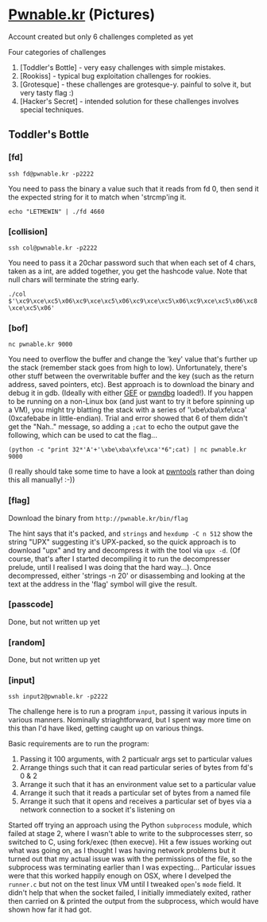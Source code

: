 # [Pwnable.kr](http://pwnable.kr/) (Pictures)  
Account created but only 6 challenges completed as yet

Four categories of challenges

1. [Toddler's Bottle]  -  very easy challenges with simple mistakes.
1. [Rookiss]  -  typical bug exploitation challenges for rookies.
1. [Grotesque]  -  these challenges are grotesque-y. painful to solve it, but very tasty flag :)
1. [Hacker's Secret]  -  intended solution for these challenges involves special techniques.

## Toddler's Bottle

### [fd]

`ssh fd@pwnable.kr -p2222`  

You need to pass the binary a value such that it reads from fd 0, then send it the expected string for it to match when 'strcmp'ing it.  

`echo "LETMEWIN" | ./fd 4660`

### [collision]

`ssh col@pwnable.kr -p2222`  

You need to pass it a 20char password such that when each set of 4 chars, taken as a int, are added together, you get the hashcode value.  Note that null chars will terminate the string early.

`./col $'\xc9\xce\xc5\x06\xc9\xce\xc5\x06\xc9\xce\xc5\x06\xc9\xce\xc5\x06\xc8\xce\xc5\x06'`

### [bof]

`nc pwnable.kr 9000`

You need to overflow the buffer and change the 'key' value that's further up the stack (remember stack goes from high to low). Unfortunately, there's other stuff between the overwritable buffer and the key (such as the return address, saved pointers, etc).  Best approach is to download the binary and debug it in gdb. (Ideally with either [GEF](http://gef.rtfd.io) or [pwndbg](http://pwndbg.com) loaded!).  If you happen to be running on a non-Linux box (and just want to try it before spinning up a VM), you might try blatting the stack with a series of '\xbe\xba\xfe\xca' (0xcafebabe in little-endian).  Trial and error showed that 6 of them didn't get the "Nah.." message, so adding a `;cat` to echo the output gave the following, which can be used to cat the flag...

`(python -c "print 32*'A'+'\xbe\xba\xfe\xca'*6";cat) | nc pwnable.kr 9000`  

(I really should take some time to have a look at [pwntools](http://pwntools.com) rather than doing this all manually! :-))

### [flag]

Download the binary from `http://pwnable.kr/bin/flag`

The hint says that it's packed, and `strings` and `hexdump -C n 512` show the string "UPX" suggesting it's UPX-packed, so the quick approach is to download "upx" and try and decompress it with the tool via `upx -d`.
(Of course, that's after I started decompiling it to run the decompresser prelude, until I realised I was doing that the hard way...).  Once decompressed, either 'strings -n 20' or disassembing and looking at the text at the address in the 'flag' symbol will give the result.

### [passcode]

Done, but not written up yet

### [random]

Done, but not written up yet

### [input]

`ssh input2@pwnable.kr -p2222`

The challenge here is to run a program `input`, passing it various inputs in various manners.  Nominally striaghtforward, but I spent way more time on this than I'd have liked, getting caught up on various things.

Basic requirements are to run the program:

1. Passing it 100 arguments, with 2 particualr args set to particular values
2. Arrange things such that it can read particular series of bytes from fd's 0 & 2
3. Arrange it such that it has an environment value set to a particular value
4. Arrange it such that it reads a particular set of bytes from a named file
5. Arrange it such that it opens and receives a particular set of byes via a network connection to a socket it's listening on

Started off trying an approach using the Python `subprocess` module, which failed at stage 2, where I wasn't able to write to the subprocesses sterr, so switched to C, using fork/exec (then execve).  Hit a few issues working out what was going on, as I thought I was having network problems but it turned out that my actual issue was with the permissions of the file, so the subprocess was terminating earlier than I was expecting...
Particular issues were that this worked happily enough on OSX, where I develped the `runner.c` but not on the test linux VM until I tweaked `open`'s  `mode` field.  It didn't help that when the socket failed, I initially immediately exited, rather then carried on & printed the output from the subprocess, which would have shown how far it had got.

